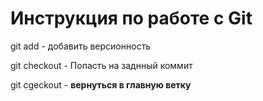 # Инструкция по работе с Git
git add - добавить версионность

git checkout - Попасть на заднный коммит

git cgeckout - **вернуться в главную ветку**